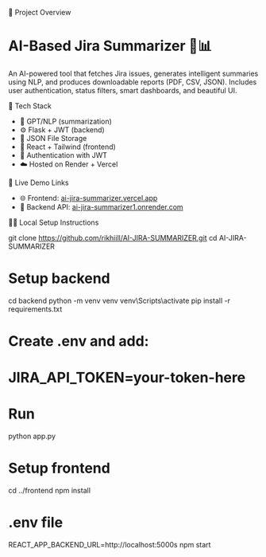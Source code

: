 🔷 Project Overview

# AI-Based Jira Summarizer 🧠📊

An AI-powered tool that fetches Jira issues, generates intelligent summaries using NLP, and produces downloadable reports (PDF, CSV, JSON). Includes user authentication, status filters, smart dashboards, and beautiful UI.


🔧 Tech Stack

- 🧠 GPT/NLP (summarization)
- ⚙️ Flask + JWT (backend)
- 💾 JSON File Storage
- 🎨 React + Tailwind (frontend)
- 🔐 Authentication with JWT
- ☁️ Hosted on Render + Vercel


🚀 Live Demo Links

- 🌐 Frontend: [ai-jira-summarizer.vercel.app](https://ai-jira-summarizer.vercel.app)
- 🔗 Backend API: [ai-jira-summarizer1.onrender.com](https://ai-jira-summarizer1.onrender.com)


👨‍💻 Local Setup Instructions


git clone https://github.com/rikhiill/AI-JIRA-SUMMARIZER.git
cd AI-JIRA-SUMMARIZER

# Setup backend
cd backend
python -m venv venv
venv\Scripts\activate
pip install -r requirements.txt
# Create .env and add:
# JIRA_API_TOKEN=your-token-here
# Run
python app.py

# Setup frontend
cd ../frontend
npm install
# .env file
REACT_APP_BACKEND_URL=http://localhost:5000s
npm start



